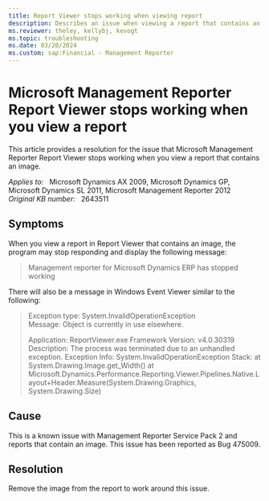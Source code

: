 ```yaml
---
title: Report Viewer stops working when viewing report
description: Describes an issue when viewing a report that contains an image. Provides a resolution.
ms.reviewer: theley, kellybj, kevogt
ms.topic: troubleshooting
ms.date: 03/20/2024
ms.custom: sap:Financial - Management Reporter
---
```

# Microsoft Management Reporter Report Viewer stops working when you view a report

This article provides a resolution for the issue that Microsoft Management Reporter Report Viewer stops working when you view a report that contains an image.

_Applies to:_ &nbsp; Microsoft Dynamics AX 2009, Microsoft Dynamics GP, Microsoft Dynamics SL 2011, Microsoft Management Reporter 2012  
_Original KB number:_ &nbsp; 2643511

## Symptoms

When you view a report in Report Viewer that contains an image, the program may stop responding and display the following message:

> Management reporter for Microsoft Dynamics ERP has stopped working

There will also be a message in Windows Event Viewer similar to the following:

> Exception type: System.InvalidOperationException  
Message: Object is currently in use elsewhere.
>
> Application: ReportViewer.exe Framework Version: v4.0.30319 Description: The process was terminated due to an unhandled exception. Exception Info: System.InvalidOperationException Stack: at System.Drawing.Image.get_Width() at Microsoft.Dynamics.Performance.Reporting.Viewer.Pipelines.Native.Layout+Header.Measure(System.Drawing.Graphics, System.Drawing.Size)

## Cause

This is a known issue with Management Reporter Service Pack 2 and reports that contain an image. This issue has been reported as Bug 475009.

## Resolution

Remove the image from the report to work around this issue.
